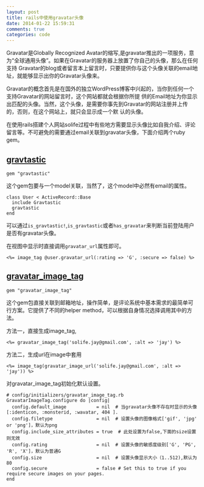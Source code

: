 ```yaml
---
layout: post
title: rails中使用gravatar头像
date: 2014-01-22 15:59:31
comments: true
categories: code
---
```

 Gravatar是Globally Recognized Avatar的缩写,是gravatar推出的一项服务，意为“全球通用头像”。如果在Gravatar的服务器上放置了你自己的头像，那么在任何支持 Gravatar的blog或者留言本上留言时，只要提供你与这个头像关联的email地址，就能够显示出你的Gravatar头像来。

 Gravatar的概念首先是在国外的独立WordPress博客中兴起的，当你到任何一个支持Gravatar的网站留言时，这个网站都就会根据你所提 供的Email地址为你显示出匹配的头像。当然，这个头像，是需要你事先到Gravatar的网站注册并上传的，否则，在这个网站上，就只会显示成一个默 认的头像。

在使用rails搭建个人网站solife过程中有些地方需要显示头像比如自我介绍、评论留言等。不可避免的需要通过email关联到gravatar头像，下面介绍两个ruby gem。

## [gravtastic](https://github.com/chrislloyd/gravtastic)

    gem "gravtastic"

这个gem包要与一个model关联，当然了，这个model中必然有email的属性。

    class User < ActiveRecord::Base
      include Gravtastic
      gravtastic
    end

可以通过`is_gravtastic!`,`is_gravtastic`或者`has_gravatar`来判断当前登陆用户是否有gravatar头像。

在视图中显示时直接调用`gravatar_url`属性即可。

    <%= image_tag @user.gravatar_url(:rating => 'G', :secure => false) %>

## [gravatar_image_tag](https://github.com/mdeering/gravatar_image_tag)

    gem "gravatar_image_tag"

这个gem包直接关联到邮箱地址，操作简单，是评论系统中基本需求的最简单可行方案。它提供了不同的helper method，可以根据自身情况选择调用其中的方法。

方法一，直接生成image_tag,

    
    <%= gravatar_image_tag('solife.jay@gmail.com', :alt => 'jay') %>
    

方法二，生成url在image中套用

    
    <%= image_tag(gravatar_image_url('solife.jay@gmail.com', :alt => 'jay')) %>
    

对gravatar_image_tag初始化默认设置。

    
    # config/initializers/gravatar_image_tag.rb
    GravatarImageTag.configure do |config|
      config.default_image           = nil  # 当gravatar头像不存在时显示的头像 [:identicon, :monsterid, :wavatar, 404 ].
      config.filetype                = nil  # 设置头像的图像格式['gif', 'jpg' or 'png']，默认为png
      config.include_size_attributes = true  # 此处设置为false,下面的size设置则无效
      config.rating                  = nil  # 设置头像的敏感度级别['G', 'PG', 'R', 'X']，默认为普通G
      config.size                    = nil  # 设置头像显示大小（1..512),默认为80
      config.secure                  = false # Set this to true if you require secure images on your pages.
    end
    
